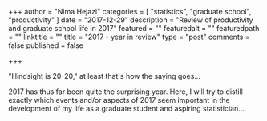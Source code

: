 +++
author = "Nima Hejazi"
categories = [ "statistics", "graduate school", "productivity" ]
date = "2017-12-29"
description = "Review of productivity and graduate school life in 2017"
featured = ""
featuredalt = ""
featuredpath = ""
linktitle = ""
title = "2017 - year in review"
type = "post"
comments = false
published = false

+++

"Hindsight is 20-20," at least that's how the saying goes...

2017 has thus far been quite the surprising year. Here, I will try to distill
exactly which events and/or aspects of 2017 seem important in the development
of my life as a graduate student and aspiring statistician...


